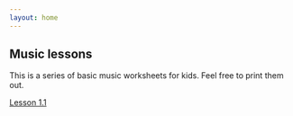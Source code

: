 ```yaml
---
layout: home
---
```


## Music lessons

This is a series of basic music worksheets for kids.  Feel free to print them
out.

[Lesson 1.1](lesson1-1)
